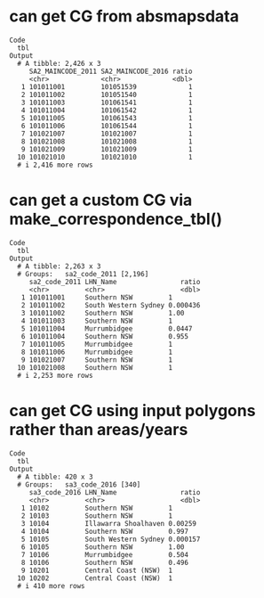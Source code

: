 # can get CG from absmapsdata

    Code
      tbl
    Output
      # A tibble: 2,426 x 3
         SA2_MAINCODE_2011 SA2_MAINCODE_2016 ratio
         <chr>             <chr>             <dbl>
       1 101011001         101051539             1
       2 101011002         101051540             1
       3 101011003         101061541             1
       4 101011004         101061542             1
       5 101011005         101061543             1
       6 101011006         101061544             1
       7 101021007         101021007             1
       8 101021008         101021008             1
       9 101021009         101021009             1
      10 101021010         101021010             1
      # i 2,416 more rows

# can get a custom CG via make_correspondence_tbl()

    Code
      tbl
    Output
      # A tibble: 2,263 x 3
      # Groups:   sa2_code_2011 [2,196]
         sa2_code_2011 LHN_Name                ratio
         <chr>         <chr>                   <dbl>
       1 101011001     Southern NSW         1       
       2 101011002     South Western Sydney 0.000436
       3 101011002     Southern NSW         1.00    
       4 101011003     Southern NSW         1       
       5 101011004     Murrumbidgee         0.0447  
       6 101011004     Southern NSW         0.955   
       7 101011005     Murrumbidgee         1       
       8 101011006     Murrumbidgee         1       
       9 101021007     Southern NSW         1       
      10 101021008     Southern NSW         1       
      # i 2,253 more rows

# can get CG using input polygons rather than areas/years

    Code
      tbl
    Output
      # A tibble: 420 x 3
      # Groups:   sa3_code_2016 [340]
         sa3_code_2016 LHN_Name                ratio
         <chr>         <chr>                   <dbl>
       1 10102         Southern NSW         1       
       2 10103         Southern NSW         1       
       3 10104         Illawarra Shoalhaven 0.00259 
       4 10104         Southern NSW         0.997   
       5 10105         South Western Sydney 0.000157
       6 10105         Southern NSW         1.00    
       7 10106         Murrumbidgee         0.504   
       8 10106         Southern NSW         0.496   
       9 10201         Central Coast (NSW)  1       
      10 10202         Central Coast (NSW)  1       
      # i 410 more rows

